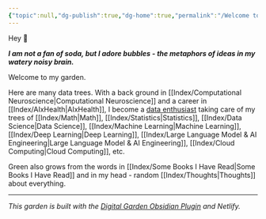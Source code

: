 ```yaml
---
{"topic":null,"dg-publish":true,"dg-home":true,"permalink":"/Welcome to my digital garden/","tags":["gardenEntry"],"dgPassFrontmatter":true,"noteIcon":""}
---
```



Hey 🌱

_**I am not a fan of soda, but I adore bubbles - the metaphors of ideas in my watery noisy brain.**_

Welcome to my garden.

Here are many data trees. With a back
ground in [[Index/Computational Neuroscience\|Computational Neuroscience]] and a career in [[Index/AIxHealth\|AIxHealth]], I become a [data enthusiast](https://yannansoda.github.io/) taking care of my trees of [[Index/Math\|Math]], [[Index/Statistics\|Statistics]], [[Index/Data Science\|Data Science]], [[Index/Machine Learning\|Machine Learning]], [[Index/Deep Learning\|Deep Learning]], [[Index/Large Language Model & AI Engineering\|Large Language Model & AI Engineering]], [[Index/Cloud Computing\|Cloud Computing]], etc.

Green also grows from the words in [[Index/Some Books I Have Read\|Some Books I Have Read]] and in my head - random [[Index/Thoughts\|Thoughts]] about everything.

----
*This garden is built with the [Digital Garden Obsidian Plugin](https://github.com/oleeskild/Obsidian-Digital-Garden) and Netlify.*